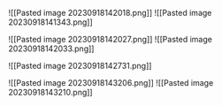 ![[Pasted image 20230918142018.png]]
![[Pasted image 20230918141343.png]]


![[Pasted image 20230918142027.png]]
![[Pasted image 20230918142033.png]]



![[Pasted image 20230918142731.png]]


![[Pasted image 20230918143206.png]]
![[Pasted image 20230918143210.png]]


